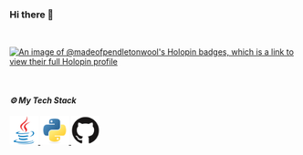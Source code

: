 ### Hi there 👋

<!--
**madeofpendletonwool/madeofpendletonwool** is a ✨ _special_ ✨ repository because its `README.md` (this file) appears on your GitHub profile.

Here are some ideas to get you started:

- 🔭 I’m currently working on ... [`Pinepods!`](https://github.com/madeofpendletonwool/PinePods)
- 🌱 I’m currently learning ... Rust, Kubernetes, Postgres, AWS
- 👯 I’m looking to collaborate on ... Pinepods, Rust-based projects, Python-based projects and things and automate tasks.
- 🤔 I’m looking for help with ... Pinepods, Pinepods-Firewood
- 💬 Ask me about ... Devops, automation pipelines that I've built
- 📫 How to reach me: ...
- 😄 Pronouns: ...
- ⚡ Fun fact: ...
-->


<br/>


[![An image of @madeofpendletonwool's Holopin badges, which is a link to view their full Holopin profile](https://holopin.me/madeofpendletonwool)](https://holopin.io/@madeofpendletonwool)


</br>


#### ***⚙️ My Tech Stack***
<p align="left">
       <a href="https://www.postgresql.org/" target="_blank"> 
        <code><img src="https://raw.githubusercontent.com/devicons/devicon/2809b567852a4648062a2d3e7c1c531367458c0b/icons/java/java-original.svg" alt="Java" width="50" height="50"/></code> 
    </a>
      <a href="https://www.python.org/" target="_blank"> 
        <code><img src="https://raw.githubusercontent.com/devicons/devicon/2809b567852a4648062a2d3e7c1c531367458c0b/icons/python/python-original.svg" alt="python" width="50" height="50"/></code> 
    </a> 
    <a href="https://github.com/" target="_blank"> 
        <code><img src="https://raw.githubusercontent.com/devicons/devicon/2809b567852a4648062a2d3e7c1c531367458c0b/icons/github/github-original.svg" alt="github" width="50" height="50"/></code> 
    </a> 
     
</p>


</br>
